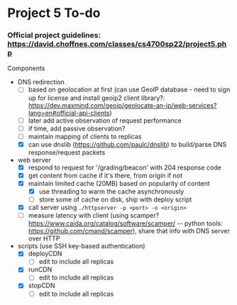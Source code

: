 # Project 5 To-do

### Official project guidelines: https://david.choffnes.com/classes/cs4700sp22/project5.php

Components
 - DNS redirection
    - [ ] based on geolocation at first (can use GeoIP database - need to sign up for license and install geoip2 client library?: https://dev.maxmind.com/geoip/geolocate-an-ip/web-services?lang=en#official-api-clients)
    - [ ] later add active observation of request performance
    - [ ] if time, add passive observation?
    - [ ] maintain mapping of clients to replicas
    - [x] can use dnslib (https://github.com/paulc/dnslib) to build/parse DNS response/request packets
 - web server
    - [x] respond to request for '/grading/beacon' with 204 response code
    - [x] get content from cache if it's there, from origin if not
    - [x] maintain limited cache (20MB) based on popularity of content
      - [x] use threading to warm the cache asynchronously
      - [ ] store some of cache on disk, ship with deploy script
    - [x] call server using `./httpserver -p <port> -o <origin>`
    - [ ] measure latency with client (using scamper? https://www.caida.org/catalog/software/scamper/ -- python tools: https://github.com/cmand/scamper), share that info with DNS server over HTTP
 - scripts (use SSH key-based authentication)
    - [x] deployCDN
      - [ ] edit to include all replicas
    - [x] runCDN
      - [ ] edit to include all replicas
    - [x] stopCDN
      - [ ] edit to include all replicas

